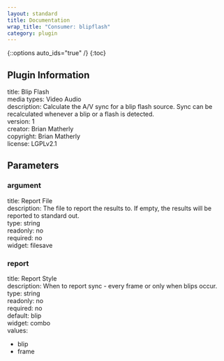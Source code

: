 ```yaml
---
layout: standard
title: Documentation
wrap_title: "Consumer: blipflash"
category: plugin
---
```

{::options auto_ids="true" /}
{:toc}

## Plugin Information

title: Blip Flash  
media types:
Video  Audio  
description: Calculate the A/V sync for a blip flash source. Sync can be recalculated whenever a blip or a flash is detected.  
version: 1  
creator: Brian Matherly  
copyright: Brian Matherly  
license: LGPLv2.1  

## Parameters

### argument

title: Report File    
description:
The file to report the results to. If empty, the results will be reported to standard out.  
type: string  
readonly: no  
required: no  
widget: filesave  

### report

title: Report Style    
description:
When to report sync - every frame or only when blips occur.  
type: string  
readonly: no  
required: no  
default: blip  
widget: combo  
values:  
* blip
* frame

